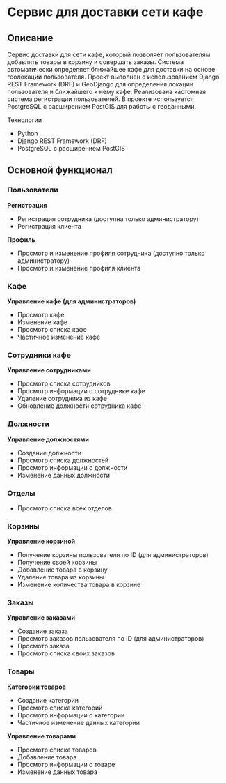 # Сервис для доставки сети кафе

## Описание
Сервис доставки для сети кафе, который позволяет пользователям добавлять товары в корзину и совершать заказы. Система автоматически определяет ближайшее кафе для доставки на основе геолокации пользователя. Проект выполнен с использованием Django REST Framework (DRF) и GeoDjango для определения локации пользователя и ближайшего к нему кафе. Реализована кастомная система регистрации пользователей. В проекте используется PostgreSQL с расширением PostGIS для работы с геоданными.

Технологии
* Python
* Django REST Framework (DRF)
* PostgreSQL с расширением PostGIS

## Основной функционал
### Пользователи
**Регистрация**
* Регистрация сотрудника (доступна только администратору)
* Регистрация клиента

**Профиль**
* Просмотр и изменение профиля сотрудника (доступно только администратору)
* Просмотр и изменение профиля клиента

### Кафе
**Управление кафе (для администраторов)**
* Просмотр кафе
* Изменение кафе
* Просмотр списка кафе
* Частичное изменение кафе

### Сотрудники кафе
**Управление сотрудниками**
* Просмотр списка сотрудников
* Просмотр информации о сотруднике кафе
* Удаление сотрудника из кафе
* Обновление должности сотрудника кафе

### Должности
**Управление должностями**
* Создание должности
* Просмотр списка должностей
* Просмотр информации о должности
* Изменение данных должности

### Отделы
* Просмотр списка всех отделов

### Корзины
**Управление корзиной**
* Получение корзины пользователя по ID (для администраторов)
* Получение своей корзины
* Добавление товара в корзину
* Удаление товара из корзины
* Изменение количества товара в корзине

### Заказы
**Управление заказами**
* Создание заказа
* Просмотр заказов пользователя по ID (для администраторов)
* Просмотр заказа
* Просмотр списка своих заказов

### Товары
**Категории товаров**
* Создание категории
* Просмотр списка категорий
* Просмотр информации о категории
* Частичное изменение данных категории

**Управление товарами**
* Просмотр списка товаров
* Добавление товара
* Просмотр информации о товаре
* Изменение данных товара


